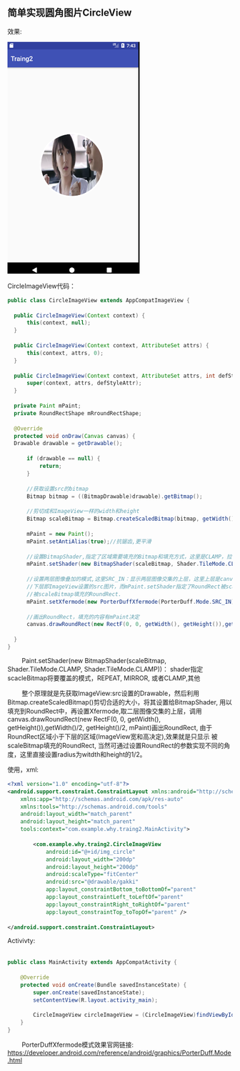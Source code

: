## 简单实现圆角图片CircleView

效果:

![](https://github.com/whyrookie/android_dev_skills/blob/master/images/CircleImageView.png)

CircleImageView代码：

```java
public class CircleImageView extends AppCompatImageView {

  public CircleImageView(Context context) {
      this(context, null);
  }

  public CircleImageView(Context context, AttributeSet attrs) {
      this(context, attrs, 0);
  }

  public CircleImageView(Context context, AttributeSet attrs, int defStyleAttr) {
      super(context, attrs, defStyleAttr);
  }

  private Paint mPaint;
  private RoundRectShape mRroundRectShape;

  @Override
  protected void onDraw(Canvas canvas) {
  Drawable drawable = getDrawable();

      if (drawable == null) {
          return;
      }

      //获取设置src的bitmap
      Bitmap bitmap = ((BitmapDrawable)drawable).getBitmap();

      //剪切成和ImageView一样的width和height
      Bitmap scaleBitmap = Bitmap.createScaledBitmap(bitmap, getWidth(), getHeight(), true);

      mPaint = new Paint();
      mPaint.setAntiAlias(true);//抗锯齿,更平滑

      //设置BitmapShader,指定了区域需要填充的Bitmap和填充方式，这里是CLAMP，拉伸式
      mPaint.setShader(new BitmapShader(scaleBitmap, Shader.TileMode.CLAMP, Shader.TileMode.CLAMP));

      //设置两层图像叠加的模式,这里SRC_IN：显示两层图像交集的上层，这里上层是canvas绘制的RoundRect
      //下层即ImageView设置的src图片，而mPaint.setShader指定了RoundRect被scaleBitmap填充，因此最终看到的是
      //被scaleBitmap填充的RoundRect.
      mPaint.setXfermode(new PorterDuffXfermode(PorterDuff.Mode.SRC_IN));

      //画出RoundRect，填充的内容有mPaint决定
      canvas.drawRoundRect(new RectF(0, 0, getWidth(), getHeight()),getWidth()/2, getHeight()/2, mPaint);

  }
}
```

&emsp;&emsp; Paint.setShader(new BitmapShader(scaleBitmap, Shader.TileMode.CLAMP, Shader.TileMode.CLAMP))：
shader指定scacleBitmap将要覆盖的模式，REPEAT, MIRROR, 或者CLAMP,其他


    
&emsp;&emsp; 整个原理就是先获取ImageView:src设置的Drawable，然后利用Bitmap.createScaledBitmap()剪切合适的大小，将其设置给BitmapShader,
用以填充到RoundRect中，再设置Xfermode,取二层图像交集的上层，调用canvas.drawRoundRect(new RectF(0, 0, getWidth(), getHeight()),getWidth()/2, getHeight()/2, mPaint)画出RoundRect, 由于RoundRect区域小于下层的区域(ImageView宽和高决定),效果就是只显示
被scaleBitmap填充的RoundRect, 当然可通过设置RoundRect的参数实现不同的角度，这里直接设置radius为witdth和height的1/2。

使用，xml:

```xml
<?xml version="1.0" encoding="utf-8"?>
<android.support.constraint.ConstraintLayout xmlns:android="http://schemas.android.com/apk/res/android"
    xmlns:app="http://schemas.android.com/apk/res-auto"
    xmlns:tools="http://schemas.android.com/tools"
    android:layout_width="match_parent"
    android:layout_height="match_parent"
    tools:context="com.example.why.traing2.MainActivity">

        <com.example.why.traing2.CircleImageView
            android:id="@+id/img_circle"
            android:layout_width="200dp"
            android:layout_height="200dp"
            android:scaleType="fitCenter"
            android:src="@drawable/gakki"
            app:layout_constraintBottom_toBottomOf="parent"
            app:layout_constraintLeft_toLeftOf="parent"
            app:layout_constraintRight_toRightOf="parent"
            app:layout_constraintTop_toTopOf="parent" />

</android.support.constraint.ConstraintLayout>

```


Activivty:

```java

public class MainActivity extends AppCompatActivity {

    @Override
    protected void onCreate(Bundle savedInstanceState) {
        super.onCreate(savedInstanceState);
        setContentView(R.layout.activity_main);

        CircleImageView circleImageView = (CircleImageView)findViewById(R.id.img_circle);
    }
}
```
&emsp;&emsp; PorterDuffXfermode模式效果官网链接:
&emsp;&emsp; https://developer.android.com/reference/android/graphics/PorterDuff.Mode.html
